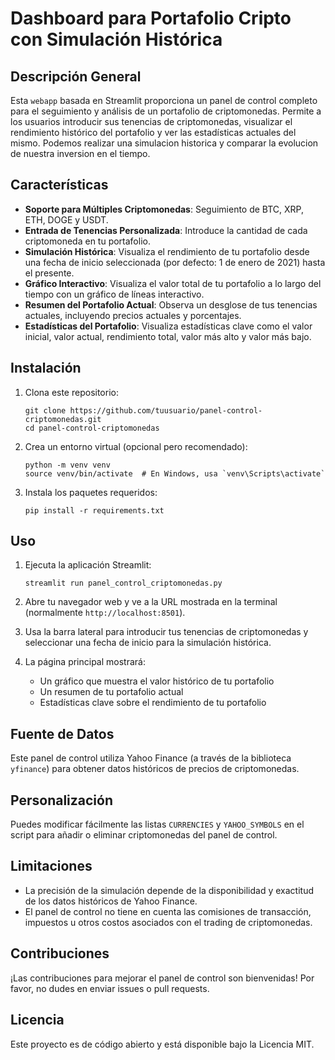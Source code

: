 
# Dashboard para Portafolio Cripto con Simulación Histórica

## Descripción General

Esta `webapp` basada en Streamlit proporciona un panel de control completo para el seguimiento y análisis de un portafolio de criptomonedas. Permite a los usuarios introducir sus tenencias de criptomonedas, visualizar el rendimiento histórico del portafolio y ver las estadísticas actuales del mismo. Podemos realizar una simulacion historica y comparar la evolucion de nuestra inversion en el tiempo.

## Características

- **Soporte para Múltiples Criptomonedas**: Seguimiento de BTC, XRP, ETH, DOGE y USDT.
- **Entrada de Tenencias Personalizada**: Introduce la cantidad de cada criptomoneda en tu portafolio.
- **Simulación Histórica**: Visualiza el rendimiento de tu portafolio desde una fecha de inicio seleccionada (por defecto: 1 de enero de 2021) hasta el presente.
- **Gráfico Interactivo**: Visualiza el valor total de tu portafolio a lo largo del tiempo con un gráfico de líneas interactivo.
- **Resumen del Portafolio Actual**: Observa un desglose de tus tenencias actuales, incluyendo precios actuales y porcentajes.
- **Estadísticas del Portafolio**: Visualiza estadísticas clave como el valor inicial, valor actual, rendimiento total, valor más alto y valor más bajo.

## Instalación

1. Clona este repositorio:
   ```
   git clone https://github.com/tuusuario/panel-control-criptomonedas.git
   cd panel-control-criptomonedas
   ```

2. Crea un entorno virtual (opcional pero recomendado):
   ```
   python -m venv venv
   source venv/bin/activate  # En Windows, usa `venv\Scripts\activate`
   ```

3. Instala los paquetes requeridos:
   ```
   pip install -r requirements.txt
   ```

## Uso

1. Ejecuta la aplicación Streamlit:
   ```
   streamlit run panel_control_criptomonedas.py
   ```

2. Abre tu navegador web y ve a la URL mostrada en la terminal (normalmente `http://localhost:8501`).

3. Usa la barra lateral para introducir tus tenencias de criptomonedas y seleccionar una fecha de inicio para la simulación histórica.

4. La página principal mostrará:
   - Un gráfico que muestra el valor histórico de tu portafolio
   - Un resumen de tu portafolio actual
   - Estadísticas clave sobre el rendimiento de tu portafolio

## Fuente de Datos

Este panel de control utiliza Yahoo Finance (a través de la biblioteca `yfinance`) para obtener datos históricos de precios de criptomonedas.

## Personalización

Puedes modificar fácilmente las listas `CURRENCIES` y `YAHOO_SYMBOLS` en el script para añadir o eliminar criptomonedas del panel de control.

## Limitaciones

- La precisión de la simulación depende de la disponibilidad y exactitud de los datos históricos de Yahoo Finance.
- El panel de control no tiene en cuenta las comisiones de transacción, impuestos u otros costos asociados con el trading de criptomonedas.

## Contribuciones

¡Las contribuciones para mejorar el panel de control son bienvenidas! Por favor, no dudes en enviar issues o pull requests.

## Licencia

Este proyecto es de código abierto y está disponible bajo la Licencia MIT.

